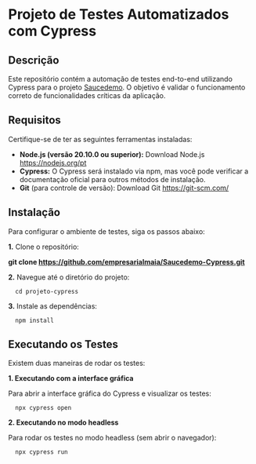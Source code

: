 # Projeto de Testes Automatizados com Cypress

## Descrição
Este repositório contém a automação de testes end-to-end utilizando Cypress para o projeto [Saucedemo](https://www.saucedemo.com/). O objetivo é validar o funcionamento correto de funcionalidades críticas da aplicação.

## Requisitos
Certifique-se de ter as seguintes ferramentas instaladas:

- **Node.js (versão 20.10.0 ou superior):** Download Node.js https://nodejs.org/pt
- **Cypress:** O Cypress será instalado via npm, mas você pode verificar a documentação oficial para outros métodos de instalação.
- **Git** (para controle de versão): Download Git https://git-scm.com/

## Instalação
Para configurar o ambiente de testes, siga os passos abaixo:

**1.** Clone o repositório:

**git clone https://github.com/empresarialmaia/Saucedemo-Cypress.git**

**2.** Navegue até o diretório do projeto:

      cd projeto-cypress

**3.** Instale as dependências:

      npm install

## Executando os Testes
Existem duas maneiras de rodar os testes:

**1. Executando com a interface gráfica**

Para abrir a interface gráfica do Cypress e visualizar os testes:

      npx cypress open

**2. Executando no modo headless**

Para rodar os testes no modo headless (sem abrir o navegador):

      npx cypress run

